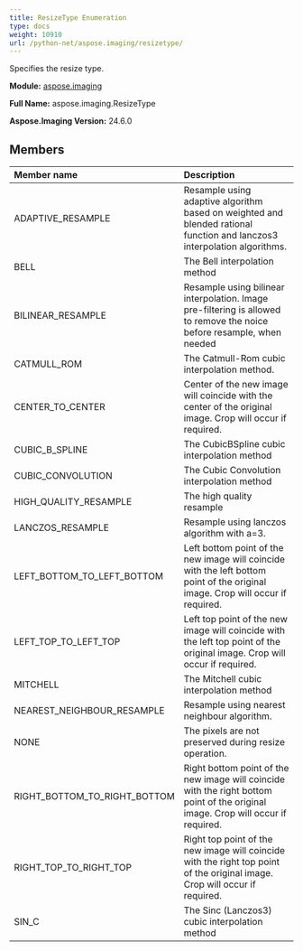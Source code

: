 ```yaml
---
title: ResizeType Enumeration
type: docs
weight: 10910
url: /python-net/aspose.imaging/resizetype/
---
```


Specifies the resize type.

**Module:** [aspose.imaging](/imaging/python-net/aspose.imaging/)

**Full Name:** aspose.imaging.ResizeType

**Aspose.Imaging Version:** 24.6.0

## **Members**
| **Member name** | **Description** |
| :- | :- |
| ADAPTIVE_RESAMPLE | Resample using adaptive algorithm based on weighted and blended rational function and lanczos3 interpolation algorithms. |
| BELL | The Bell interpolation method |
| BILINEAR_RESAMPLE | Resample using bilinear interpolation. Image pre-filtering is allowed to remove the noice before resample, when needed |
| CATMULL_ROM | The Catmull-Rom cubic interpolation method. |
| CENTER_TO_CENTER | Center of the new image will coincide with the center of the original image. Crop will occur if required. |
| CUBIC_B_SPLINE | The CubicBSpline cubic interpolation method |
| CUBIC_CONVOLUTION | The Cubic Convolution interpolation method |
| HIGH_QUALITY_RESAMPLE | The high quality resample |
| LANCZOS_RESAMPLE | Resample using lanczos algorithm with a=3. |
| LEFT_BOTTOM_TO_LEFT_BOTTOM | Left bottom point of the new image will coincide with the left bottom point of the original image. Crop will occur if required. |
| LEFT_TOP_TO_LEFT_TOP | Left top point of the new image will coincide with the left top point of the original image. Crop will occur if required. |
| MITCHELL | The Mitchell cubic interpolation method |
| NEAREST_NEIGHBOUR_RESAMPLE | Resample using nearest neighbour algorithm. |
| NONE | The pixels are not preserved during resize operation. |
| RIGHT_BOTTOM_TO_RIGHT_BOTTOM | Right bottom point of the new image will coincide with the right bottom point of the original image. Crop will occur if required. |
| RIGHT_TOP_TO_RIGHT_TOP | Right top point of the new image will coincide with the right top point of the original image. Crop will occur if required. |
| SIN_C | The Sinc (Lanczos3) cubic interpolation method |
